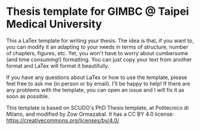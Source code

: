 # Thesis template for GIMBC @ Taipei Medical University
This a LaTex template for writing your thesis. The idea is that, if you want to, you can modify it an adapting to your needs in terms of structure, number of chapters, figures, etc.
Yet, you won't have to worry about cumbersome (and time consuming!) formatting. You can just copy your text from another format and LaTex will format it beautifully. 

If you have any questions about LaTex or how to use the template, please feel free to ask me (in person or by email). I'll be happy to help!
If there are any problems with the template, you can open an issue and I will fix it as soon as possible.



This template is based on SCUDO's PhD Thesis template, at Politecnico di Milano, and modified by Zow Ormazabal. It has a CC BY 4.0 license: https://creativecommons.org/licenses/by/4.0/


